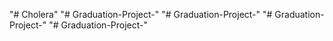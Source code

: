 "# Cholera" 
"# Graduation-Project-" 
"# Graduation-Project-" 
"# Graduation-Project-" 
"# Graduation-Project-" 
